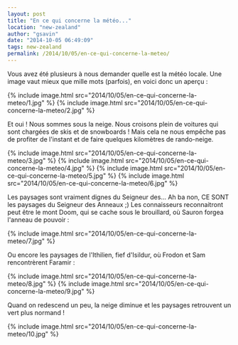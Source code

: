 ```yaml
---
layout: post
title: "En ce qui concerne la météo..."
location: "new-zealand"
author: "gsavin"
date: "2014-10-05 06:49:09"
tags: new-zealand
permalink: /2014/10/05/en-ce-qui-concerne-la-meteo/
---
```

Vous avez été plusieurs à nous demander quelle est la météo locale. Une image vaut mieux que mille mots (parfois), en voici donc un aperçu :

{% include image.html src="2014/10/05/en-ce-qui-concerne-la-meteo/1.jpg" %}
{% include image.html src="2014/10/05/en-ce-qui-concerne-la-meteo/2.jpg" %}

Et oui ! Nous sommes sous la neige. Nous croisons plein de voitures qui sont chargées de skis et de snowboards ! Mais cela ne nous empêche pas de profiter de l'instant et de faire quelques kilomètres de rando-neige.

{% include image.html src="2014/10/05/en-ce-qui-concerne-la-meteo/3.jpg" %}
{% include image.html src="2014/10/05/en-ce-qui-concerne-la-meteo/4.jpg" %}
{% include image.html src="2014/10/05/en-ce-qui-concerne-la-meteo/5.jpg" %}
{% include image.html src="2014/10/05/en-ce-qui-concerne-la-meteo/6.jpg" %}

Les paysages sont vraiment dignes du Seigneur des... Ah ba non, CE SONT les paysages du Seigneur des Anneaux ;) Les connaisseurs reconnaitront peut être le mont Doom, qui se cache sous le brouillard, où Sauron forgea l'anneau de pouvoir :

{% include image.html src="2014/10/05/en-ce-qui-concerne-la-meteo/7.jpg" %}

Ou encore les paysages de l'Ithilien, fief d'Isildur, où Frodon et Sam rencontrèrent Faramir :

{% include image.html src="2014/10/05/en-ce-qui-concerne-la-meteo/8.jpg" %}
{% include image.html src="2014/10/05/en-ce-qui-concerne-la-meteo/9.jpg" %}

Quand on redescend un peu, la neige diminue et les paysages retrouvent un vert plus normand !

{% include image.html src="2014/10/05/en-ce-qui-concerne-la-meteo/10.jpg" %}

